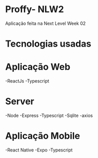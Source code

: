# Proffy- NLW2
Aplicação feita na Next Level Week 02

# Tecnologias usadas

# Aplicação Web 
-ReactJs
-Typescript

# Server
-Node
-Express
-Typescript
-Sqlite
-axios

# Aplicação Mobile
-React Native
-Expo
-Typescript
